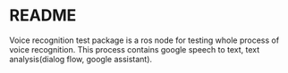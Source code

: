 # README #
Voice recognition test package is a ros node for testing whole process of voice recognition. This process contains google speech to text, text analysis(dialog flow, google assistant).
